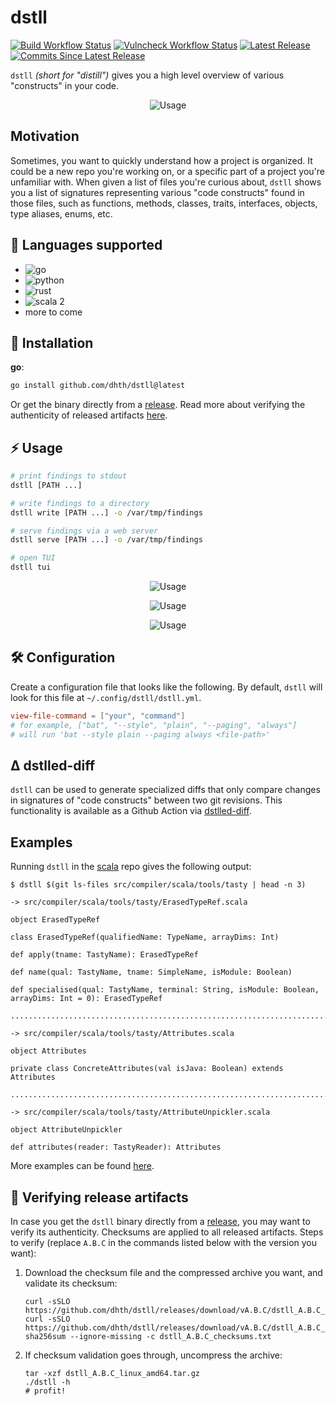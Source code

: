 # dstll

[![Build Workflow Status](https://img.shields.io/github/actions/workflow/status/dhth/dstll/build.yml?style=flat-square)](https://github.com/dhth/dstll/actions/workflows/build.yml)
[![Vulncheck Workflow Status](https://img.shields.io/github/actions/workflow/status/dhth/dstll/vulncheck.yml?style=flat-square&label=vulncheck)](https://github.com/dhth/dstll/actions/workflows/vulncheck.yml)
[![Latest Release](https://img.shields.io/github/release/dhth/dstll.svg?style=flat-square)](https://github.com/dhth/dstll/releases/latest)
[![Commits Since Latest Release](https://img.shields.io/github/commits-since/dhth/dstll/latest?style=flat-square)](https://github.com/dhth/dstll/releases)

`dstll` *(short for "distill")* gives you a high level overview of various
"constructs" in your code.

<p align="center">
  <img src="https://tools.dhruvs.space/images/dstll/dstll-1.png" alt="Usage" />
</p>

Motivation
---

Sometimes, you want to quickly understand how a project is organized. It could
be a new repo you're working on, or a specific part of a project you're
unfamiliar with. When given a list of files you're curious about, `dstll` shows
you a list of signatures representing various "code constructs" found in those
files, such as functions, methods, classes, traits, interfaces, objects, type
aliases, enums, etc.

📜 Languages supported
---

- ![go](https://img.shields.io/badge/go-grey?logo=go)
- ![python](https://img.shields.io/badge/python-grey?logo=python)
- ![rust](https://img.shields.io/badge/rust-grey?logo=rust)
- ![scala 2](https://img.shields.io/badge/scala-grey?logo=scala)
- more to come

💾 Installation
---

**go**:

```sh
go install github.com/dhth/dstll@latest
```

Or get the binary directly from a
[release](https://github.com/dhth/dstll/releases). Read more about verifying the
authenticity of released artifacts [here](#-verifying-release-artifacts).

⚡️ Usage
---

```bash
# print findings to stdout
dstll [PATH ...]

# write findings to a directory
dstll write [PATH ...] -o /var/tmp/findings

# serve findings via a web server
dstll serve [PATH ...] -o /var/tmp/findings

# open TUI
dstll tui
```

<p align="center">
  <img src="https://tools.dhruvs.space/images/dstll/dstll-2.png" alt="Usage" />
</p>

<p align="center">
  <img src="https://tools.dhruvs.space/images/dstll/dstll-3.png" alt="Usage" />
</p>

<p align="center">
  <img src="https://tools.dhruvs.space/images/dstll/dstll-4.png" alt="Usage" />
</p>

🛠️ Configuration
---

Create a configuration file that looks like the following. By default,
`dstll` will look for this file at `~/.config/dstll/dstll.yml`.

```toml
view-file-command = ["your", "command"]
# for example, ["bat", "--style", "plain", "--paging", "always"]
# will run 'bat --style plain --paging always <file-path>'
```

Δ dstlled-diff
---

`dstll` can be used to generate specialized diffs that only compare changes in
signatures of "code constructs" between two git revisions. This functionality is
available as a Github Action via [dstlled-diff][2].

Examples
---

Running `dstll` in the [scala][1] repo gives the following output:

```
$ dstll $(git ls-files src/compiler/scala/tools/tasty | head -n 3)

-> src/compiler/scala/tools/tasty/ErasedTypeRef.scala

object ErasedTypeRef

class ErasedTypeRef(qualifiedName: TypeName, arrayDims: Int)

def apply(tname: TastyName): ErasedTypeRef

def name(qual: TastyName, tname: SimpleName, isModule: Boolean)

def specialised(qual: TastyName, terminal: String, isModule: Boolean, arrayDims: Int = 0): ErasedTypeRef

................................................................................

-> src/compiler/scala/tools/tasty/Attributes.scala

object Attributes

private class ConcreteAttributes(val isJava: Boolean) extends Attributes

................................................................................

-> src/compiler/scala/tools/tasty/AttributeUnpickler.scala

object AttributeUnpickler

def attributes(reader: TastyReader): Attributes
```

More examples can be found [here](./examples).

[1]: https://github.com/scala/scala
[2]: https://github.com/dhth/dstlled-diff-action

🔐 Verifying release artifacts
---

In case you get the `dstll` binary directly from a [release][2], you may want to
verify its authenticity. Checksums are applied to all released artifacts. Steps
to verify (replace `A.B.C` in the commands listed below with the version you
want):

1. Download the checksum file and the compressed archive you want, and validate
   its checksum:

   ```shell
   curl -sSLO https://github.com/dhth/dstll/releases/download/vA.B.C/dstll_A.B.C_checksums.txt
   curl -sSLO https://github.com/dhth/dstll/releases/download/vA.B.C/dstll_A.B.C_linux_amd64.tar.gz
   sha256sum --ignore-missing -c dstll_A.B.C_checksums.txt
   ```

2. If checksum validation goes through, uncompress the archive:

   ```shell
   tar -xzf dstll_A.B.C_linux_amd64.tar.gz
   ./dstll -h
   # profit!
   ```
